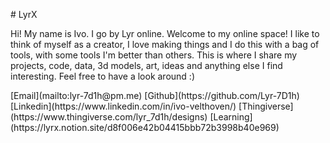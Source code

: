 <!--
title="Lyrx"
head=[
  '<script defer src="https://analytics.lyrx.dev/script.js" data-website-id="5839ff14-81d0-4a0e-a9b4-2ca9fc44839b"></script>'
]
[meta]
description="Lyr's little space of the internet"

author="Lyr, lyr-7d1h@pm.me"
keywords="blog,art,portfolio,technology,projects,software"
subject="technology"
image="https://lyrx.dev/icon.png"
-->
[](./icon.png)
<!-- add favicon -->
[](./favicon.ico)
<!-- stylesheets -->
[](./lib/fontawesome.css)
[](./lib/fa-solid.css)
[](./lib/fa-brands.css)
[](./main.css)
<!-- add pages without showing text -->
[](./404.md)
[](./blog.md)
[](./living_space.md)
[](./art.md)
<!-- TOOD: add learning resources -->
<!-- [](./learning) -->
<!-- TODO: add my learning schedule -->
<!-- [](./learning_schedule) -->
<centered>
# LyrX

<!-- no paragraphs allowed in custom html -->
<p style="text-align: left">
Hi! My name is Ivo. I go by Lyr online. Welcome to my online space! I like to think of myself as a creator, I love making things and I do this with a bag of tools, with some tools I'm better than others. This is where I share my projects, code, data, 3d models, art, ideas and anything else I find interesting. Feel free to have a look around :) 
</p>

<sitetree ignore="404">
</sitetree>

<p style="text-align: left">
[<i class="fa-solid fa-envelope"></i>Email](mailto:lyr-7d1h@pm.me)
[<i class="fa-brands fa-github"></i>Github](https://github.com/Lyr-7D1h)
[<i class="fa-brands fa-linkedin"></i>Linkedin](https://www.linkedin.com/in/ivo-velthoven/)
[<i class="fa-solid fa-cube"></i>Thingiverse](https://www.thingiverse.com/lyr_7d1h/designs)
[<i class="fa-solid fa-graduation-cap"></i>Learning](https://lyrx.notion.site/d8f006e42b04415bbb72b3998b40e969)
</p>
</centered>
